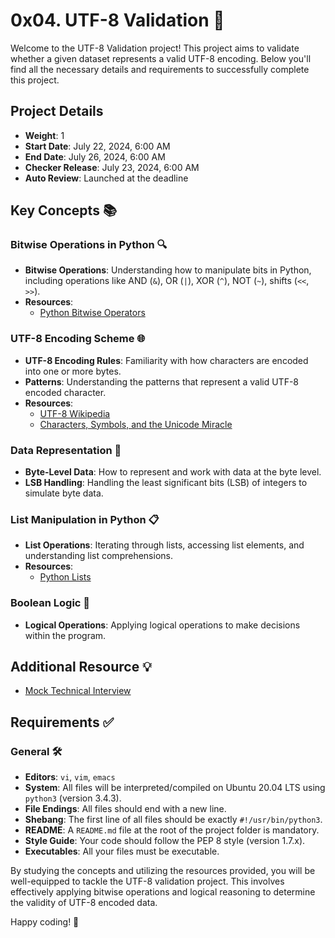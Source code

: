 # 0x04. UTF-8 Validation 📜

Welcome to the UTF-8 Validation project! This project aims to validate whether a given dataset represents a valid UTF-8 encoding. Below you'll find all the necessary details and requirements to successfully complete this project. 

## Project Details
- **Weight**: 1
- **Start Date**: July 22, 2024, 6:00 AM
- **End Date**: July 26, 2024, 6:00 AM
- **Checker Release**: July 23, 2024, 6:00 AM
- **Auto Review**: Launched at the deadline

## Key Concepts 📚

### Bitwise Operations in Python 🔍
- **Bitwise Operations**: Understanding how to manipulate bits in Python, including operations like AND (`&`), OR (`|`), XOR (`^`), NOT (`~`), shifts (`<<`, `>>`).
- **Resources**:
  - [Python Bitwise Operators](https://www.geeksforgeeks.org/python-bitwise-operators/)

### UTF-8 Encoding Scheme 🌐
- **UTF-8 Encoding Rules**: Familiarity with how characters are encoded into one or more bytes.
- **Patterns**: Understanding the patterns that represent a valid UTF-8 encoded character.
- **Resources**:
  - [UTF-8 Wikipedia](https://en.wikipedia.org/wiki/UTF-8)
  - [Characters, Symbols, and the Unicode Miracle](https://www.joelonsoftware.com/2003/10/08/the-absolute-minimum-every-software-developer-absolutely-positively-must-know-about-unicode-and-character-sets-no-excuses/)

### Data Representation 💾
- **Byte-Level Data**: How to represent and work with data at the byte level.
- **LSB Handling**: Handling the least significant bits (LSB) of integers to simulate byte data.

### List Manipulation in Python 📋
- **List Operations**: Iterating through lists, accessing list elements, and understanding list comprehensions.
- **Resources**:
  - [Python Lists](https://docs.python.org/3/tutorial/datastructures.html#more-on-lists)

### Boolean Logic 🔑
- **Logical Operations**: Applying logical operations to make decisions within the program.

## Additional Resource 💡
- [Mock Technical Interview](https://interviewing.io/)

## Requirements ✅

### General 🛠️
- **Editors**: `vi`, `vim`, `emacs`
- **System**: All files will be interpreted/compiled on Ubuntu 20.04 LTS using `python3` (version 3.4.3).
- **File Endings**: All files should end with a new line.
- **Shebang**: The first line of all files should be exactly `#!/usr/bin/python3`.
- **README**: A `README.md` file at the root of the project folder is mandatory.
- **Style Guide**: Your code should follow the PEP 8 style (version 1.7.x).
- **Executables**: All your files must be executable.

By studying the concepts and utilizing the resources provided, you will be well-equipped to tackle the UTF-8 validation project. This involves effectively applying bitwise operations and logical reasoning to determine the validity of UTF-8 encoded data.

Happy coding! 🚀
